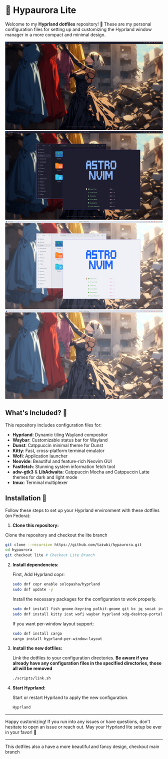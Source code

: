 # 🌌 Hypaurora Lite

Welcome to my **Hyprland dotfiles** repository! 🎉 These are my personal configuration files for setting up and customizing the Hyprland window manager in a more compact and minimal design.

<img src="https://raw.githubusercontent.com/taiwbi/hypaurora/lite/assets/dark-clean.png" alt="Dark Mode screenshot">
<img src="https://raw.githubusercontent.com/taiwbi/hypaurora/lite/assets/dark-apps.png" alt="Dark Mode with apps screenshot">
<img src="https://raw.githubusercontent.com/taiwbi/hypaurora/lite/assets/light-clean.png" alt="Light Mode screenshot">
<img src="https://raw.githubusercontent.com/taiwbi/hypaurora/lite/assets/light-apps.png" alt="Light Mode with apps screenshot">

## What's Included? 🤔

This repository includes configuration files for:

- **Hyprland**: Dynamic tiling Wayland compositor
- **Waybar**: Customizable status bar for Wayland
- **Dunst**: Catppuccin minimal theme for Dunst
- **Kitty**: Fast, cross-platform terminal emulator
- **Wofi**: Application launcher
- **Neovide**: Beautiful and feature-rich Neovim GUI
- **Fastfetch**: Stunning system information fetch tool
- **adw-gtk3** & **LibAdwaita**: Catppuccin Mocha and Catppuccin Latte themes for dark and light mode
- **tmux**: Terminal multiplexer

## Installation 🚀

Follow these steps to set up your Hyprland environment with these dotfiles (on Fedora):

1. **Clone this repository:**

  Clone the repository and checkout the lite branch

  ```bash
  git clone --recursive https://github.com/taiwbi/hypaurora.git
  cd hypaurora
  git checkout lite # Checkout Lite Branch
  ```

2. **Install dependencies:**

   First, Add Hyprland copr:

   ```sh
   sudo dnf copr enable solopasha/hyprland
   sudo dnf update -y
   ```

   Install the necessary packages for the configuration to work properly.

   ```bash
   sudo dnf install fish gnome-keyring polkit-gnome git bc jq socat inotify-tools
   sudo dnf install kitty icat wofi waybar hyprland xdg-desktop-portal-hyprland hyprpaper hyprlock hypridle brightnessctl grim slurp wl-clipboard dunst fswebcam
   ```

   If you want per-window layout support:

   ```bash
   sudo dnf install cargo
   cargo install hyprland-per-window-layout
   ```

3. **Install the new dotfiles:**

   Link the dotfiles to your configuration directories. **Be aware if you already have any configuration files in the specified directories, those all will be removed**

   ```bash
   ./scripts/link.sh
   ```

4. **Start Hyprland:**

   Start or restart Hyprland to apply the new configuration.

   ```bash
   Hyprland
   ```

---

Happy customizing! If you run into any issues or have questions, don't hesitate to open an issue or reach out. May your Hyprland lite setup be ever in your favor! 🌟

---

This dotfiles also a have a more beautiful and fancy design, checkout main branch
